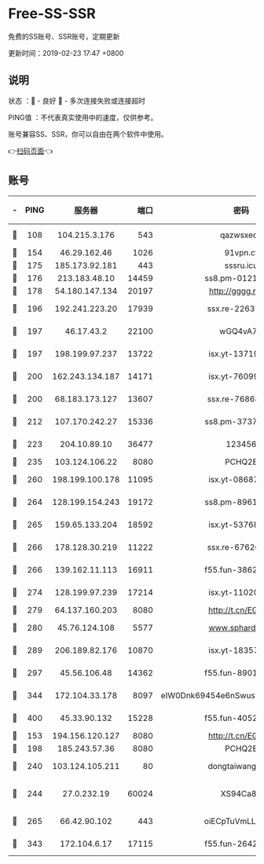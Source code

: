 # Free-SS-SSR

免费的SS账号、SSR账号，定期更新

更新时间：2019-02-23 17:47 +0800

## 说明

状态     ：🙂 - 良好 🙁 - 多次连接失败或连接超时

PING值   ：不代表真实使用中的速度，仅供参考。

账号兼容SS、SSR，你可以自由在两个软件中使用。

👉[扫码页面](https://liesauer.github.io/free-ss-ssr.github.io/)👈

## 账号

|-|PING|服务器|端口|密码|加密方式|区域|
|:----:|:----:|:-----:|-----:|:----:|:----:|:----:|
|🙂|108|104.215.3.176|543|qazwsxedc|aes-256-gcm|JP|
|🙂|154|46.29.162.46|1026|91vpn.cf|rc4-md5|RU|
|🙂|175|185.173.92.181|443|sssru.icu|rc4-md5|RU|
|🙂|176|213.183.48.10|14459|ss8.pm-01218790|rc4-md5|RU|
|🙂|178|54.180.147.134|20197|http://gggg.rocks|chacha20|KR|
|🙂|196|192.241.223.20|17939|ssx.re-22637861|aes-256-cfb|US|
|🙂|197|46.17.43.2|22100|wGQ4vA7D|aes-256-gcm|RU|
|🙂|197|198.199.97.237|13722|isx.yt-13719964|aes-256-cfb|US|
|🙂|200|162.243.134.187|14171|isx.yt-76099235|aes-256-cfb|US|
|🙂|200|68.183.173.127|13607|ssx.re-76868937|aes-256-cfb|US|
|🙂|212|107.170.242.27|15336|ss8.pm-37378232|aes-256-cfb|US|
|🙂|223|204.10.89.10|36477|123456|aes-256-cfb|US|
|🙂|235|103.124.106.22|8080|PCHQ2E|rc4-md5|US|
|🙂|260|198.199.100.178|11095|isx.yt-08687523|aes-256-cfb|US|
|🙂|264|128.199.154.243|19172|ss8.pm-89617917|aes-256-cfb|SG|
|🙂|265|159.65.133.204|18592|isx.yt-53768973|aes-256-cfb|SG|
|🙂|266|178.128.30.219|11222|ssx.re-67626834|aes-256-cfb|SG|
|🙂|266|139.162.11.113|16911|f55.fun-38620708|aes-256-cfb|SG|
|🙂|274|128.199.97.239|17214|isx.yt-11020903|aes-256-cfb|SG|
|🙂|279|64.137.160.203|8080|http://t.cn/EGJIyrl|rc4-md5|CA|
|🙂|280|45.76.124.108|5577|www.sphard.com|aes-256-cfb|AU|
|🙂|289|206.189.82.176|10870|isx.yt-18357670|aes-256-cfb|SG|
|🙂|297|45.56.106.48|14362|f55.fun-89010731|aes-256-cfb|US|
|🙂|344|172.104.33.178|8097|eIW0Dnk69454e6nSwuspv9DmS201tQ0D|aes-256-cfb|SG|
|🙂|400|45.33.90.132|15228|f55.fun-40522373|aes-256-cfb|US|
|🙂|153|194.156.120.127|8080|http://t.cn/EGJIyrl|rc4-md5|RU|
|🙂|198|185.243.57.36|8080|PCHQ2E|rc4-md5|US|
|🙂|240|103.124.105.211|80|dongtaiwang.com|aes-256-cfb|US|
|🙂|244|27.0.232.19|60024|XS94Ca8K|xchacha20-ietf-poly1305|HK|
|🙂|265|66.42.90.102|443|oiECpTuVmLLxk4Ts|aes-256-cfb|US|
|🙂|343|172.104.6.17|17115|f55.fun-26427842|aes-256-cfb|US|
